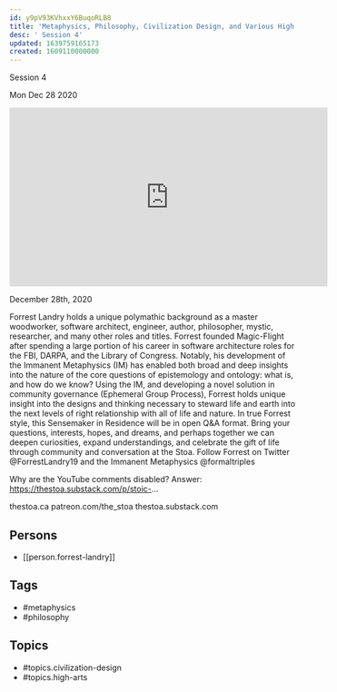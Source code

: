```yaml
---
id: y9pV93KVhxxY6BuqoRLB8
title: 'Metaphysics, Philosophy, Civilization Design, and Various High Arts'
desc: ' Session 4'
updated: 1639759165173
created: 1609110000000
---
```



 Session 4

Mon Dec 28 2020

<iframe width="560" height="315" src="https://www.youtube.com/embed/ldY7InnrIh8" title="Metaphysics, Philosophy, Civilization Design, and Various High Arts: Session 4 w/ Forrest Landry" frameborder="0" allow="accelerometer; autoplay; clipboard-write; encrypted-media; gyroscope; picture-in-picture" allowfullscreen ></iframe>

December 28th, 2020

Forrest Landry holds a unique polymathic background as a master woodworker, software architect, engineer, author, philosopher, mystic, researcher, and many other roles and titles. Forrest founded Magic-Flight after spending a large portion of his career in software architecture roles for the FBI, DARPA, and the Library of Congress. Notably, his development of the Immanent Metaphysics (IM) has enabled both broad and deep insights into the nature of the core questions of epistemology and ontology: what is, and how do we know? Using the IM, and developing a novel solution in community governance (Ephemeral Group Process), Forrest holds unique insight into the designs and thinking necessary to steward life and earth into the next levels of right relationship with all of life and nature. In true Forrest style, this Sensemaker in Residence will be in open Q&A format. Bring your questions, interests, hopes, and dreams, and perhaps together we can deepen curiosities, expand understandings, and celebrate the gift of life through community and conversation at the Stoa. Follow Forrest on Twitter @ForrestLandry19 and the Immanent Metaphysics @formaltriples

Why are the YouTube comments disabled? Answer: https://thestoa.substack.com/p/stoic-...

thestoa.ca
patreon.com/the_stoa
thestoa.substack.com

## Persons

- [[person.forrest-landry]]

## Tags

- #metaphysics
- #philosophy

## Topics

- #topics.civilization-design
- #topics.high-arts


